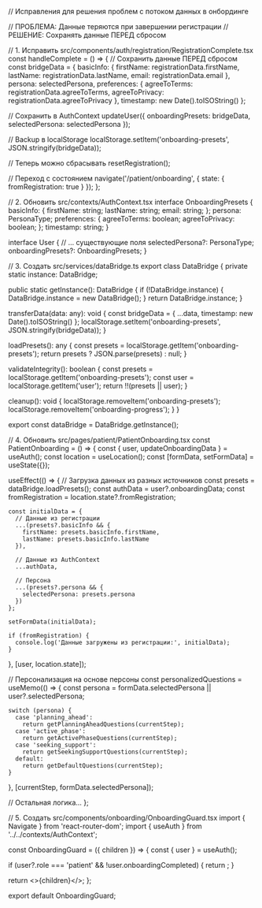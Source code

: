 // Исправления для решения проблем с потоком данных в онбординге

// ПРОБЛЕМА: Данные теряются при завершении регистрации
// РЕШЕНИЕ: Сохранять данные ПЕРЕД сбросом

// 1. Исправить src/components/auth/registration/RegistrationComplete.tsx
const handleComplete = () => {
  // Сохранить данные ПЕРЕД сбросом
  const bridgeData = {
    basicInfo: {
      firstName: registrationData.firstName,
      lastName: registrationData.lastName,
      email: registrationData.email
    },
    persona: selectedPersona,
    preferences: {
      agreeToTerms: registrationData.agreeToTerms,
      agreeToPrivacy: registrationData.agreeToPrivacy
    },
    timestamp: new Date().toISOString()
  };
  
  // Сохранить в AuthContext
  updateUser({ 
    onboardingPresets: bridgeData,
    selectedPersona: selectedPersona
  });
  
  // Backup в localStorage
  localStorage.setItem('onboarding-presets', JSON.stringify(bridgeData));
  
  // Теперь можно сбрасывать
  resetRegistration();
  
  // Переход с состоянием
  navigate('/patient/onboarding', { 
    state: { fromRegistration: true } 
  });
};

// 2. Обновить src/contexts/AuthContext.tsx
interface OnboardingPresets {
  basicInfo: {
    firstName: string;
    lastName: string;
    email: string;
  };
  persona: PersonaType;
  preferences: {
    agreeToTerms: boolean;
    agreeToPrivacy: boolean;
  };
  timestamp: string;
}

interface User {
  // ... существующие поля
  selectedPersona?: PersonaType;
  onboardingPresets?: OnboardingPresets;
}

// 3. Создать src/services/dataBridge.ts
export class DataBridge {
  private static instance: DataBridge;
  
  public static getInstance(): DataBridge {
    if (!DataBridge.instance) {
      DataBridge.instance = new DataBridge();
    }
    return DataBridge.instance;
  }

  transferData(data: any): void {
    const bridgeData = {
      ...data,
      timestamp: new Date().toISOString()
    };
    localStorage.setItem('onboarding-presets', JSON.stringify(bridgeData));
  }

  loadPresets(): any {
    const presets = localStorage.getItem('onboarding-presets');
    return presets ? JSON.parse(presets) : null;
  }

  validateIntegrity(): boolean {
    const presets = localStorage.getItem('onboarding-presets');
    const user = localStorage.getItem('user');
    return !!(presets || user);
  }

  cleanup(): void {
    localStorage.removeItem('onboarding-presets');
    localStorage.removeItem('onboarding-progress');
  }
}

export const dataBridge = DataBridge.getInstance();

// 4. Обновить src/pages/patient/PatientOnboarding.tsx
const PatientOnboarding = () => {
  const { user, updateOnboardingData } = useAuth();
  const location = useLocation();
  const [formData, setFormData] = useState({});

  useEffect(() => {
    // Загрузка данных из разных источников
    const presets = dataBridge.loadPresets();
    const authData = user?.onboardingData;
    const fromRegistration = location.state?.fromRegistration;

    const initialData = {
      // Данные из регистрации
      ...(presets?.basicInfo && {
        firstName: presets.basicInfo.firstName,
        lastName: presets.basicInfo.lastName
      }),
      
      // Данные из AuthContext
      ...authData,
      
      // Персона
      ...(presets?.persona && {
        selectedPersona: presets.persona
      })
    };

    setFormData(initialData);
    
    if (fromRegistration) {
      console.log('Данные загружены из регистрации:', initialData);
    }
  }, [user, location.state]);

  // Персонализация на основе персоны
  const personalizedQuestions = useMemo(() => {
    const persona = formData.selectedPersona || user?.selectedPersona;
    
    switch (persona) {
      case 'planning_ahead':
        return getPlanningAheadQuestions(currentStep);
      case 'active_phase':
        return getActivePhaseQuestions(currentStep);
      case 'seeking_support':
        return getSeekingSupportQuestions(currentStep);
      default:
        return getDefaultQuestions(currentStep);
    }
  }, [currentStep, formData.selectedPersona]);

  // Остальная логика...
};

// 5. Создать src/components/onboarding/OnboardingGuard.tsx
import { Navigate } from 'react-router-dom';
import { useAuth } from '../../contexts/AuthContext';

const OnboardingGuard = ({ children }) => {
  const { user } = useAuth();
  
  if (user?.role === 'patient' && !user.onboardingCompleted) {
    return <Navigate to="/patient/onboarding" replace />;
  }
  
  return <>{children}</>;
};

export default OnboardingGuard;